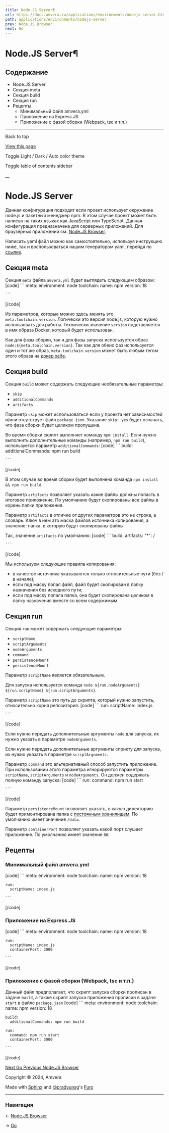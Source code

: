 ```yaml
---
title: Node.JS Server¶
url: https://docs.amvera.ru/applications/environments/nodejs-server.html
path: applications/environments/nodejs-server
prev: Node.JS Browser
next: Go
---
```


# Node.JS Server¶

## Содержание

- Node.JS Server
- Секция meta
- Секция build
- Секция run
- Рецепты
  - Минимальный файл amvera.yml
  - Приложение на Express.JS
  - Приложение с фазой сборки (Webpack, tsc и т.п.)

---

Back to top

[ View this page ](<../../_sources/applications/environments/nodejs-server.md.txt> "View this page")

Toggle Light / Dark / Auto color theme

Toggle table of contents sidebar

__

# Node.JS Server

Данная конфигурация подходит если проект использует окружение node.js и пакетный менеджер npm. В этом случае проект может быть написан на таких языках как JavaScript или TypeScript. Данная конфигурация предназначена для серверных приложений. Для браузерных приложений см. [Node.JS Browser](<nodejs-browser.html>).

Написать yaml файл можно как самостоятельно, используя инструкцию ниже, так и воспользоваться нашим генератором yaml, перейдя по [ссылке](<https://manifest.amvera.ru/>).

## Секция meta

Секция ``meta`` файла ``amvera.yml`` будет выглядеть следующим образом:
[code] 
    ```
    meta:
      environment: node
      toolchain:
        name: npm
        version: 18
    
    ```
    
[/code]

Из параметров, которые можно здесь менять это ``meta.toolchain.version``. Логически это версия node.js, которую нужно использовать для работы. Технически значение ``version`` подставляется в имя образа Docker, который будет использован.

Как для фазы сборки, так и для фазы запуска используется образ ``node:${meta.toolchain.version}``. Так как для обеих фаз используется один и тот же образ, ``meta.toolchain.version`` может быть любым тегом этого образа на [докер хабе](<https://hub.docker.com/_/node/tags>).

## Секция build

Секция ``build`` может содержать следующие необязательные параметры:
* ``skip``
* ``additionalCommands``
* ``artifacts``

Параметр ``skip`` может использоваться если у проекта нет зависимостей и/или отсутствует файл ``package.json``. Указание ``skip: yes`` будет означать, что фаза сборки будет целиком пропущена.

Во время сборки скрипт выполняет команду ``npm install``. Если нужно выполнить дополнительные команды (например, ``npm run build``), используется параметр ``additionalCommands``:
[code] 
    ```
    build:
      additionalCommands: npm run build
    
    ```
    
[/code]

В этом случае во время сборки будет выполнена команда ``npm install && npm run build``.

Параметр ``artifacts`` позволяет указать какие файлы должны попасть в итоговое приложение. По умолчанию будут скопированы все файлы в корень папки приложения.

Параметр ``artifacts`` в отличие от других параметров это не строка, а словарь. Ключ в нем это маска файлов источника копирования, а значение: папка, в которую будут скопированы файлы.

Так, значение ``artifacts`` по умолчанию:
[code] 
    ```
    build:
      artifacts:
        "*": /
    
    ```
    
[/code]

Мы используем следующие правила копирования:
* в качестве источника указываются только относительные пути (без / в начале);
* если под маску попал файл, файл будет скопирован в папку назначения без исходного пути;
* если под маску попала папка, она будет скопирована целиком в папку назначения вместе со всем содержимым.

## Секция run

Секция ``run`` может содержать следующие параметры:
* ``scriptName``
* ``scriptArguments``
* ``nodeArguments``
* ``command``
* ``persistenceMount``
* ``persistenceMount``

Параметр ``scriptName`` является обязательным.

Для запуска используется команда ``node ${run.nodeArguments} ${run.scriptName} ${run.scriptArguments}``.

Параметр ``scriptName`` это путь до скрипта, который нужно запустить, относительно корня репозитория.
[code] 
    ```
    run:
      scriptName: index.js
    
    ```
    
[/code]

Если нужно передать дополнительные аргументы ``node`` для запуска, их нужно указать в параметре ``nodeArguments``.

Если нужно передать дополнительные аргументы сприкту для запуска, их нужно указать в параметре ``scriptArguments``.

Параметр ``command`` это альтернативный способ запустить приложение. При использовании этого параметра игнорируются параметры ``scriptName``, ``scriptArguments`` и ``nodeArguments``. Он должен содержать полную команду запуска:
[code] 
    ```
    run:
      command: npm run start
    
    ```
    
[/code]

Параметр ``persistenceMount`` позволяет указать, в какую директорию будет примонтирована папка с [постоянным хранилищем](<../storage.html#data>). По умолчанию имеет значение ``/data``.

Параметр ``containerPort`` позволяет указать какой порт слушает приложение. По умолчанию имеет значение ``80``.

## Рецепты

### Минимальный файл amvera.yml
[code] 
    ```
    meta:
      environment: node
      toolchain:
        name: npm
        version: 18
    
    run:
      scriptName: index.js
    
    ```
    
[/code]

### Приложение на Express.JS
[code] 
    ```
    meta:
      environment: node
      toolchain:
        name: npm
        version: 18
    
    run:
      scriptName: index.js
      containerPort: 3000
    
    ```
    
[/code]

### Приложение с фазой сборки (Webpack, tsc и т.п.)

Данный файл предполагает, что скрипт запуска сборки прописан в задаче ``build``, а также скрипт запуска приложения прописан в задаче ``start`` в файле ``package.json``
[code] 
    ```
    meta:
      environment: node
      toolchain:
        name: npm
        version: 18
    
    build:
      additionalCommands: npm run build
    
    run:
      command: npm run start
      containerPort: 3000
    
    ```
    
[/code]

[ Next Go ](<golang-go.html>) [ Previous Node.JS Browser ](<nodejs-browser.html>)

Copyright © 2024, Amvera 

Made with [Sphinx](<https://www.sphinx-doc.org/>) and [@pradyunsg](<https://pradyunsg.me>)'s [Furo](<https://github.com/pradyunsg/furo>)


---

### Навигация

← [Node.JS Browser](nodejs-browser.md)

→ [Go](golang-go.md)
